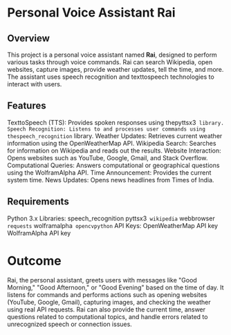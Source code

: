 # Personal Voice Assistant  Rai

## Overview

This project is a personal voice assistant named **Rai**, designed to perform various tasks through voice commands. Rai can search Wikipedia, open websites, capture images, provide weather updates, tell the time, and more. The assistant uses speech recognition and texttospeech technologies to interact with users.

## Features

 TexttoSpeech (TTS): Provides spoken responses using thepyttsx3` library.
 Speech Recognition: Listens to and processes user commands using thespeech_recognition` library.
 Weather Updates: Retrieves current weather information using the OpenWeatherMap API.
 Wikipedia Search: Searches for information on Wikipedia and reads out the results.
 Website Interaction: Opens websites such as YouTube, Google, Gmail, and Stack Overflow.
 Computational Queries: Answers computational or geographical questions using the WolframAlpha API.
 Time Announcement: Provides the current system time.
 News Updates: Opens news headlines from Times of India.

## Requirements

 Python 3.x
 Libraries:
  speech_recognition
  pyttsx3`
  wikipedia`
  webbrowser`
  requests`
  wolframalpha`
  opencvpython` 
 API Keys:
   OpenWeatherMap API key
   WolframAlpha API key

# Outcome

Rai, the personal assistant, greets users with messages like "Good Morning," "Good Afternoon," or "Good Evening" based on the time of day. It listens for commands and performs actions such as opening websites (YouTube, Google, Gmail), capturing images, and checking the weather using real API requests. Rai can also provide the current time, answer questions related to computational topics, and handle errors related to unrecognized speech or connection issues.
